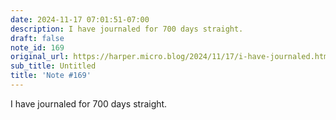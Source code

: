 ```yaml
---
date: 2024-11-17 07:01:51-07:00
description: I have journaled for 700 days straight.
draft: false
note_id: 169
original_url: https://harper.micro.blog/2024/11/17/i-have-journaled.html
sub_title: Untitled
title: 'Note #169'
---
```


I have journaled for 700 days straight.